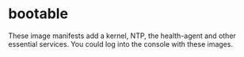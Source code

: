 # bootable
These image manifests add a kernel, NTP, the health-agent and other essential
services. You could log into the console with these images.

